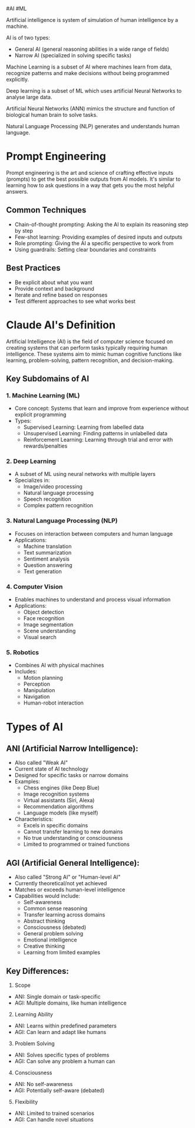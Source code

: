 #AI #ML 

Artificial intelligence is system of simulation of human intelligence by a machine.

AI is of two types:
- General AI (general reasoning abilities in a wide range of fields)
- Narrow AI (specialized in solving specific tasks)

Machine Learning is a subset of AI where machines learn from data, recognize patterns and make decisions without being programmed explicitly.

Deep learning is a subset of ML which uses artificial Neural Networks to analyse large data.

Artificial Neural Networks (ANN) mimics the structure and function of biological human brain to solve tasks.

Natural Language Processing (NLP) generates and understands human language.
# Prompt Engineering
Prompt engineering is the art and science of crafting effective inputs (prompts) to get the best possible outputs from AI models. It's similar to learning how to ask questions in a way that gets you the most helpful answers.
## Common Techniques
- Chain-of-thought prompting: Asking the AI to explain its reasoning step by step
- Few-shot learning: Providing examples of desired inputs and outputs
- Role prompting: Giving the AI a specific perspective to work from
- Using guardrails: Setting clear boundaries and constraints
## Best Practices
- Be explicit about what you want
- Provide context and background
- Iterate and refine based on responses
- Test different approaches to see what works best
# Claude AI's Definition
Artificial Intelligence (AI) is the field of computer science focused on creating systems that can perform tasks typically requiring human intelligence. These systems aim to mimic human cognitive functions like learning, problem-solving, pattern recognition, and decision-making.
## Key Subdomains of AI
### 1. Machine Learning (ML)
- Core concept: Systems that learn and improve from experience without explicit programming
- Types:
    - Supervised Learning: Learning from labelled data
    - Unsupervised Learning: Finding patterns in unlabelled data
    - Reinforcement Learning: Learning through trial and error with rewards/penalties

### 2. Deep Learning
- A subset of ML using neural networks with multiple layers
- Specializes in:
    - Image/video processing
    - Natural language processing
    - Speech recognition
    - Complex pattern recognition

### 3. Natural Language Processing (NLP)

- Focuses on interaction between computers and human language
- Applications:
    - Machine translation
    - Text summarization
    - Sentiment analysis
    - Question answering
    - Text generation

### 4. Computer Vision

- Enables machines to understand and process visual information
- Applications:
    - Object detection
    - Face recognition
    - Image segmentation
    - Scene understanding
    - Visual search

### 5. Robotics

- Combines AI with physical machines
- Includes:
    - Motion planning
    - Perception
    - Manipulation
    - Navigation
    - Human-robot interaction

# Types of AI
## ANI (Artificial Narrow Intelligence):

- Also called "Weak AI"
- Current state of AI technology
- Designed for specific tasks or narrow domains
- Examples:
    - Chess engines (like Deep Blue)
    - Image recognition systems
    - Virtual assistants (Siri, Alexa)
    - Recommendation algorithms
    - Language models (like myself)
- Characteristics:
    - Excels in specific domains
    - Cannot transfer learning to new domains
    - No true understanding or consciousness
    - Limited to programmed or trained functions

## AGI (Artificial General Intelligence):

- Also called "Strong AI" or "Human-level AI"
- Currently theoretical/not yet achieved
- Matches or exceeds human-level intelligence
- Capabilities would include:
    - Self-awareness
    - Common sense reasoning
    - Transfer learning across domains
    - Abstract thinking
    - Consciousness (debated)
    - General problem solving
    - Emotional intelligence
    - Creative thinking
    - Learning from limited examples

## Key Differences:

1. Scope

- ANI: Single domain or task-specific
- AGI: Multiple domains, like human intelligence

2. Learning Ability

- ANI: Learns within predefined parameters
- AGI: Can learn and adapt like humans

3. Problem Solving

- ANI: Solves specific types of problems
- AGI: Can solve any problem a human can

4. Consciousness

- ANI: No self-awareness
- AGI: Potentially self-aware (debated)

5. Flexibility

- ANI: Limited to trained scenarios
- AGI: Can handle novel situations